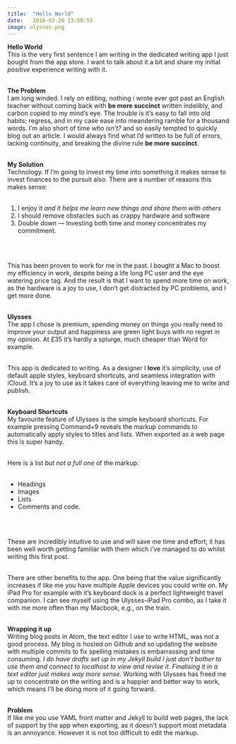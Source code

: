 ```yaml
---
title:  "Hello World"
date:   2016-03-28 23:58:55
image: ulysses.png
---
```


<strong>Hello World</strong><br>
This is the very first sentence I am writing in the dedicated writing app I just bought from the app store. I want to talk about it a bit and share my initial <em>positive</em> experience writing with it.<br><br>

<strong>The Problem</strong><br>
I am long winded. I rely on editing, nothing i wrote ever got past an English teacher without coming back with <strong>be more succinct</strong> written indelibly, and carbon copied to my mind’s eye. The trouble is it’s easy to fall into old habits; regress, and in my case ease into meandering ramble for a thousand words. I’m also short of time <em>who isn’t?</em> and so easily tempted to quickly blog out an article. I would always find what I’d written to be full of errors, lacking continuity, and breaking the divine rule <strong>be more succinct</strong>.<br><br>

<strong>My Solution</strong><br>
Technology. If I’m going to invest my time into something it makes sense to invest finances to the pursuit also. There are a number of reasons this makes sense:<br><br>

<ol>
<li> I enjoy it <em>and it helps me learn new things and share them with others</em></li>
<li> I should remove obstacles such as crappy hardware and software</li>
<li> Double down — Investing both time and money concentrates my commitment.</li>
</ol><br><br>

This has been proven to work for me in the past. I bought a Mac to boost my efficiency in work, despite being a life long PC user and the eye watering price tag. And the result is that I want to spend more time on work, as the hardware is a joy to use, I don’t get distracted by PC problems, and I get more done.<br><br>

<strong>Ulysses</strong><br>
The app I chose is premium, spending money on things you really need to improve your output and happiness are green light buys with no regret in my opinion. At £35 it’s hardly a splurge, much cheaper than Word for example.<br><br>

This app is dedicated to writing. As a designer I <strong>love</strong> it’s simplicity, use of default apple styles, keyboard shortcuts, and seamless integration with iCloud. It’s a joy to use as it takes care of everything leaving me to write and publish.<br><br>

<strong>Keyboard Shortcuts</strong><br>
My favourite feature of Ulysses is the simple keyboard shortcuts. For example pressing Command+9 reveals the markup commands to automatically apply styles to titles and lists. When exported as a web page this is super handy.<br><br>

Here is a list <em>but not a full one</em> of the markup:<br><br>

<ul>
<li> Headings</li>
<li> Images</li>
<li> Lists</li>
<li> Comments and code.</li>
</ul><br><br>

These are incredibly intuitive to use and will save me time and effort; it has been well worth getting familiar with them which i’ve managed to do whilst writing this first post.<br><br>

There are other benefits to the app. One being that the value significantly increases if like me you have multiple Apple devices you could write on. My iPad Pro for example with it’s keyboard dock is a perfect lightweight travel companion. I can see myself using the Ulysses-iPad Pro combo, as I take it with me more often than my Macbook, e.g., on the train.<br><br>

<strong>Wrapping it up</strong><br>
Writing blog posts in Atom, the text editor I use to write HTML, was not a good process. My blog is hosted on Github and so updating the website with multiple commits to fix spelling mistakes is embarrassing and time consuming. <em>I do have drafts set up in my Jekyll build I just don’t bother to use them and connect to localhost to view and revise it. Finalising it in a text editor just makes way more sense.</em> Working with Ulysses has freed me up to concentrate on the writing and is a happier and better way to work, which means I’ll be doing more of it going forward.<br><br>

<strong>Problem</strong><br>
If like me you use YAML front matter and Jekyll to build web pages, the lack of support by the app when exporting, as it doesn't support most metadata is an annoyance. However it is not too difficult to edit the markup.<br><br>
